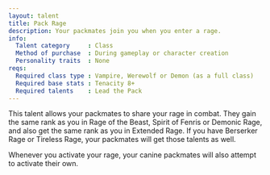 ```yaml
---
layout: talent
title: Pack Rage
description: Your packmates join you when you enter a rage.
info:
  Talent category     : Class
  Method of purchase  : During gameplay or character creation
  Personality traits  : None
reqs:
  Required class type : Vampire, Werewolf or Demon (as a full class)
  Required base stats : Tenacity 8+
  Required talents    : Lead the Pack
---
```


This talent allows your packmates to share your rage in combat.  They gain the
same rank as you in Rage of the Beast, Spirit of Fenris or Demonic Rage, and
also get the same rank as you in Extended Rage.  If you have Berserker Rage or
Tireless Rage, your packmates will get those talents as well.

Whenever you activate your rage, your canine packmates will also attempt to
activate their own.
